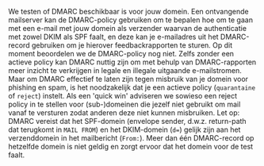 We testen of DMARC beschikbaar is voor jouw domein. Een ontvangende mailserver kan de DMARC-policy gebruiken om te bepalen hoe om te gaan met een e-mail met jouw domein als verzender waarvan de authenticatie met zowel DKIM als SPF faalt, en deze kan je e-mailadres uit het DMARC-record gebruiken om je hierover feedbackrapporten te sturen. Op dit moment beoordelen we de DMARC-policy nog niet. Zelfs zonder een actieve policy kan DMARC nuttig zijn om met behulp van DMARC-rapporten meer inzicht te verkrijgen in legale en illegale uitgaande e-mailstromen. Maar om DMARC effectief te laten zijn tegen misbruik van je domein voor phishing en spam, is het noodzakelijk dat je een actieve policy (`quarantaine` of `reject`) instelt. Als een 'quick win' adviseren we sowieso een reject policy in te stellen voor (sub-)domeinen die jezelf niet gebruikt om mail vanaf te versturen zodat anderen deze niet kunnen misbruiken. Let op: DMARC vereist dat het SPF-domein (envelope sender, d.w.z. return-path dat terugkomt in `MAIL FROM`) en het DKIM-domein (`d=`) gelijk zijn aan het verzenddomein in het mailbericht (`From:`). Meer dan één DMARC-record op hetzelfde domein is niet geldig en zorgt ervoor dat het domein voor de test faalt.
